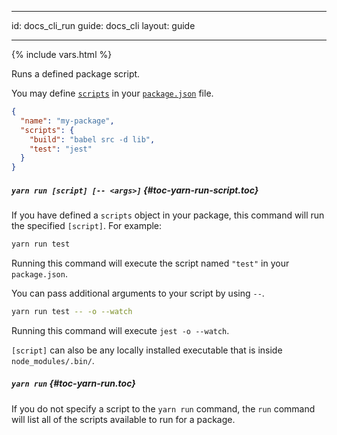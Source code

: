 * * *

id: docs_cli_run guide: docs_cli layout: guide

* * *

{% include vars.html %}

<p class="lead">Runs a defined package script.</p>

You may define [`scripts`]({{url_base}}/docs/package-json#toc-scripts) in your [`package.json`]({{url_base}}/docs/package-json) file.

```json
{
  "name": "my-package",
  "scripts": {
    "build": "babel src -d lib",
    "test": "jest"
  }
}
```

##### `yarn run [script] [-- <args>]` [](#toc-yarn-run-script){#toc-yarn-run-script.toc}

If you have defined a `scripts` object in your package, this command will run the specified `[script]`. For example:

```sh
yarn run test
```

Running this command will execute the script named `"test"` in your `package.json`.

You can pass additional arguments to your script by using `--`.

```sh
yarn run test -- -o --watch
```

Running this command will execute `jest -o --watch`.

`[script]` can also be any locally installed executable that is inside `node_modules/.bin/`.

##### `yarn run` [](#toc-yarn-run){#toc-yarn-run.toc}

If you do not specify a script to the `yarn run` command, the `run` command will list all of the scripts available to run for a package.